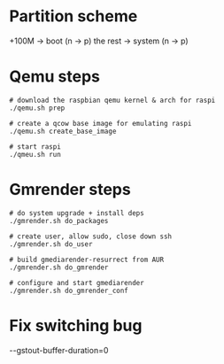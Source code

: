 # Partition scheme
+100M -> boot (n -> p)
the rest -> system (n -> p)

# Qemu steps
```
# download the raspbian qemu kernel & arch for raspi
./qemu.sh prep

# create a qcow base image for emulating raspi
./qemu.sh create_base_image

# start raspi
./qmeu.sh run
```

# Gmrender steps
```
# do system upgrade + install deps
./gmrender.sh do_packages

# create user, allow sudo, close down ssh
./gmrender.sh do_user

# build gmediarender-resurrect from AUR
./gmrender.sh do_gmrender

# configure and start gmediarender
./gmrender.sh do_gmrender_conf
```

# Fix switching bug
--gstout-buffer-duration=0
